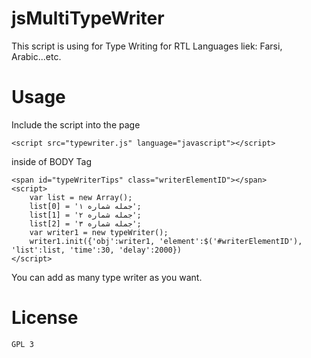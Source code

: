 jsMultiTypeWriter
=================

This script is using for Type Writing for RTL Languages liek: Farsi, Arabic...etc.

# Usage

Include the script into the page

	<script src="typewriter.js" language="javascript"></script>
	
inside of BODY Tag

	<span id="typeWriterTips" class="writerElementID"></span>
	<script>
		var list = new Array();
		list[0] = 'جمله شماره ۱';
		list[1] = 'جمله شماره ۲';
		list[2] = 'جمله شماره ۳';
		var writer1 = new typeWriter();
		writer1.init({'obj':writer1, 'element':$('#writerElementID'), 'list':list, 'time':30, 'delay':2000})
	</script>

You can add as many type writer as you want.

# License
	GPL 3